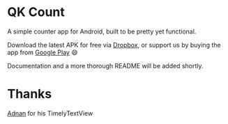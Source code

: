 # QK Count

A simple counter app for Android, built to be pretty yet functional.

Download the latest APK for free via [Dropbox](https://www.dropbox.com/s/u5izuowu8iff07a/qkcount-release.apk?dl=0), or support us by buying the app from [Google Play](https://play.google.com/store/apps/details?id=com.qklabs.counter) :smile:

Documentation and a more thorough README will be added shortly.

# Thanks

[Adnan](https://github.com/adnan-SM/) for his TimelyTextView

